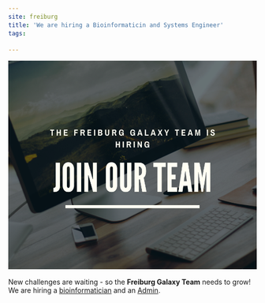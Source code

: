```yaml
---
site: freiburg
title: 'We are hiring a Bioinformaticin and Systems Engineer'
tags:

---
```


![Hiring](/assets/media/Hiring_Pix.png)

New challenges are waiting - so the **Freiburg Galaxy Team** needs to grow!
We are hiring a [bioinformatician](https://drive.google.com/file/d/1zVCyI5mwCFzXP2YrbjVff9R05Ar7nNXZ/view?usp=sharing) and an [Admin](https://drive.google.com/file/d/1diKa-utoOMQn0991KrbPeWYTTE8FOh4B/view?usp=sharing).
